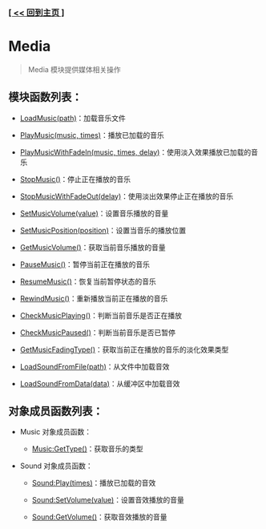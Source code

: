 ### [[ << 回到主页 ]](../index.md)

# Media

> Media 模块提供媒体相关操作

## 模块函数列表：

+ [LoadMusic(path)](_LoadMusic_.md)：加载音乐文件

+ [PlayMusic(music, times)](_PlayMusic_.md)：播放已加载的音乐

+ [PlayMusicWithFadeIn(music, times, delay)](_PlayMusicWithFadeIn_.md)：使用淡入效果播放已加载的音乐

+ [StopMusic()](_StopMusic_.md)：停止正在播放的音乐

+ [StopMusicWithFadeOut(delay)](_StopMusicWithFadeOut_.md)：使用淡出效果停止正在播放的音乐

+ [SetMusicVolume(value)](_SetMusicVolume_.md)：设置音乐播放的音量

+ [SetMusicPosition(position)](_SetMusicPosition_.md)：设置当音乐的播放位置

+ [GetMusicVolume()](_GetMusicVolume_.md)：获取当前音乐播放的音量

+ [PauseMusic()](_PauseMusic_.md)：暂停当前正在播放的音乐

+ [ResumeMusic()](_ResumeMusic_.md)：恢复当前暂停状态的音乐

+ [RewindMusic()](_RewindMusic_.md)：重新播放当前正在播放的音乐

+ [CheckMusicPlaying()](_CheckMusicPlaying_.md)：判断当前音乐是否正在播放

+ [CheckMusicPaused()](_CheckMusicPaused_.md)：判断当前音乐是否已暂停

+ [GetMusicFadingType()](_GetMusicFadingType_.md)：获取当前正在播放的音乐的淡化效果类型

+ [LoadSoundFromFile(path)](_LoadSoundFromFile_.md)：从文件中加载音效

+ [LoadSoundFromData(data)](_LoadSoundFromData_.md)：从缓冲区中加载音效

## 对象成员函数列表：

+ Music 对象成员函数：

    + [Music:GetType()](_Music_GetType_.md)：获取音乐的类型

+ Sound 对象成员函数：

    + [Sound:Play(times)](_Sound_Play_.md)：播放已加载的音效

    + [Sound:SetVolume(value)](_Sound_SetVolume_.md)：设置音效播放的音量

    + [Sound:GetVolume()](_Sound_GetVolume_.md)：获取音效播放的音量